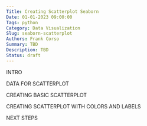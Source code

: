 ```yaml
---
Title: Creating Scatterplot Seaborn
Date: 01-01-2023 09:00:00
Tags: python
Category: Data Visualization
Slug: seaborn-scatterplot
Authors: Frank Corso
Summary: TBD
Description: TBD
Status: draft
---
```

INTRO

DATA FOR SCATTERPLOT

CREATING BASIC SCATTERPLOT

CREATING SCATTERPLOT WITH COLORS AND LABELS

NEXT STEPS